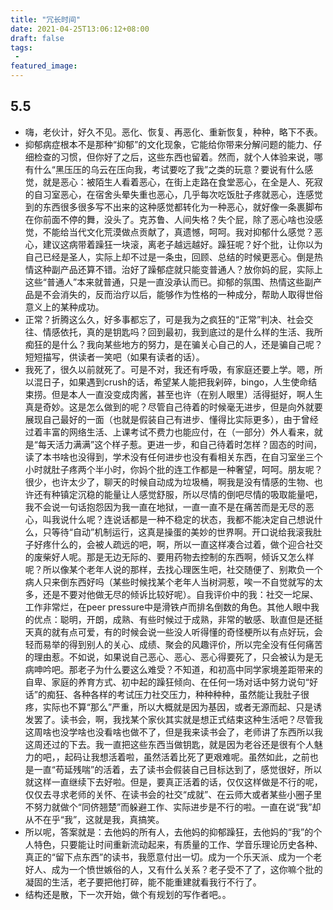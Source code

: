 ```yaml
---
title: "冗长时间"
date: 2021-04-25T13:06:12+08:00
draft: false
tags:
 - 
featured_image:
---
```

## 5.5
- 嗨，老伙计，好久不见。恶化、恢复、再恶化、重新恢复，种种，略下不表。
- 抑郁病症根本不是那种“抑郁”的文化现象，它能给你带来分解问题的能力、仔细检查的习惯，但你好了之后，这些东西也留着。然而，就个人体验来说，哪有什么“黑压压的乌云在压向我，考试要吃了我”之类的玩意？要说有什么感觉，就是恶心：被陌生人看着恶心，在街上走路在食堂恶心，在全是人、死寂的自习室恶心，在宿舍头晕失重也恶心，几乎每次吃饭肚子疼就恶心，连感觉到的东西很多很多写不出来的这种感觉都转化为一种恶心，就好像一条裹脚布在你前面不停的舞，没头了。克苏鲁、人间失格？失个屁，除了恶心啥也没感觉，不能给当代文化荒漠做点贡献了，真遗憾，呵呵。我对抑郁什么感觉？恶心，建议这病带着躁狂一块滚，离老子越远越好。躁狂呢？好个批，让你以为自己已经是圣人，实际上却不过是一条虫，回顾、总结的时候更恶心。倒是热情这种副产品还算不错。治好了躁郁症就只能变普通人？放你妈的屁，实际上这些“普通人”本来就普通，只是一直没承认而已。抑郁的氛围、热情这些副产品是不会消失的，反而治疗以后，能够作为性格的一种成分，帮助人取得世俗意义上的某种成功。
- 正常？折腾这么久，好多事都忘了，可是我为之疯狂的“正常”判决、社会交往、情感依托，真的是钥匙吗？回到最初，我到底过的是什么样的生活、我所痴狂的是什么？我向某些地方的努力，是在骗关心自己的人，还是骗自己呢？短短描写，供读者一笑吧（如果有读者的话）。
- 我死了，很久以前就死了。可是不对，我还有呼吸，有家庭还要上学。嗯，所以混日子，如果遇到crush的话，希望某人能把我剁碎，bingo，人生使命结束捞。但是本人一直没变成肉酱，甚至也许（在别人眼里）活得挺好，啊人生真是奇妙。这是怎么做到的呢？尽管自己待着的时候毫无进步，但是向外就要展现自己最好的一面（也就是假装自己有进步、懂得比实际更多），由于曾经过着丰富的网络生活、上课考试不费力也能应付，在（一部分）外人看来，就是“每天活力满满”这个样子惹。更进一步，和自己待着时怎样？固态的时间，读了本书啥也没得到，学术没有任何进步也没有看相关东西，在自习室坐三个小时就肚子疼两个半小时，你妈个批的连工作都是一种奢望，呵呵。朋友呢？很少，也许太少了，聊天的时候自动成为垃圾桶，啊我是没有情感的生物、也许还有种镇定沉稳的能量让人感觉舒服，所以尽情的倒吧尽情的吸取能量吧，我不会说一句话抱怨因为我一直在地狱，一直一直不是在痛苦而是无尽的恶心，叫我说什么呢？连说话都是一种不稳定的状态，我都不能决定自己想说什么，只等待“自动”机制运行，这真是操蛋的美妙的世界啊。开口说给我滚我肚子好疼什么的，会被人疏远的吧，啊，所以一直这样凑合过着，做个迎合社交的废柴好人呢。那是无边无际的、要用药物去控制的东西啊，倾诉又怎么样呢？所以像某个老年人说的那样，去找心理医生吧，社交随便了、别欺负一个病人只来倒东西好吗（某些时候找某个老年人当树洞惹，唉一不自觉就写的太多，还是不要对他做无尽的倾诉比较好呢）。自我评价中的我：社交一坨屎、工作非常烂，在peer pressure中是滑铁卢而排名倒数的角色。其他人眼中我的优点：聪明，开朗，成熟、有些时候过于成熟，非常的敏感、耿直但是还挺天真的就有点可爱，有的时候会说一些没人听得懂的奇怪梗所以有点好玩，会轻而易举的得到别人的关心、成绩、聚会的风趣评价，所以完全没有任何痛苦的理由惹。不如说，如果说自己恶心、恶心、恶心得要死了，只会被认为是无病呻吟吧。那老子为什么要这么难受？不知道，和初高中同学家境差距带来的自卑、家庭的养育方式、初中起的躁狂倾向、在任何一场对话中努力说句“好话”的痴狂、各种各样的考试压力社交压力，种种种种，虽然能让我肚子很疼，实际也不算“那么”严重，所以大概就是因为基因，或者无源而起、只是诱发罢了。读书会，啊，我找某个家伙其实就是想正式结束这种生活吧？尽管我这周啥也没学啥也没看啥也做不了，但是我来读书会了，老师讲了东西所以我这周还过的下去。我一直把这些东西当做钥匙，就是因为老谷还是很有个人魅力的吧，，起码让我想活着啦，虽然活着比死了更艰难呢。虽然如此，之前也是一直“苟延残喘”的活着，去了读书会假装自己目标达到了，感觉很好，所以就这样一直继续下去好啦。但是，要真正活着的话，仅仅这样做是不行的呢，仅仅去寻求老师的关怀、在读书会的社交“成就”、在云师大或者某些小圈子里不努力就做个“同侪翘楚”而躲避工作、实际进步是不行的啦。一直在说“我”却从不在乎“我”，这就是我，真搞笑。
- 所以呢，答案就是：去他妈的所有人，去他妈的抑郁躁狂，去他妈的“我”的个人特色，只要能让时间重新流动起来，有质量的工作、学音乐理论历史各种、真正的“留下点东西”的读书，我愿意付出一切。成为一个乐天派、成为一个老好人、成为一个愤世嫉俗的人，又有什么关系？老子受不了了，这你嘛个批的凝固的生活，老子要把他打碎，能不能重建就看我行不行了。
- 结构还是散，下一次开始，做个有规划的写作者吧。。